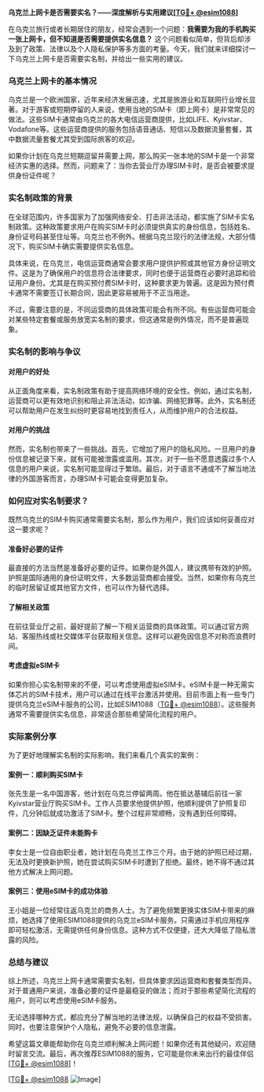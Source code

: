 **乌克兰上网卡是否需要实名？——深度解析与实用建议[[TG💪+ @esim1088](https://t.me/s/esim1088)]**

在乌克兰旅行或者长期居住的朋友，经常会遇到一个问题：**我需要为我的手机购买一张上网卡，但不知道是否需要提供实名信息？** 这个问题看似简单，但背后却涉及到了政策、法律以及个人隐私保护等多方面的考量。今天，我们就来详细探讨一下乌克兰上网卡是否需要实名制，并给出一些实用的建议。

### 乌克兰上网卡的基本情况

乌克兰是一个欧洲国家，近年来经济发展迅速，尤其是旅游业和互联网行业增长显著。对于游客或短期停留的人来说，使用当地的SIM卡（即上网卡）是非常常见的做法。这些SIM卡通常由乌克兰的各大电信运营商提供，比如LIFE、Kyivstar、Vodafone等。这些运营商提供的服务包括语音通话、短信以及数据流量套餐，其中数据流量套餐尤其受到国际旅客的欢迎。

如果你计划在乌克兰短期逗留并需要上网，那么购买一张本地的SIM卡是一个非常经济实惠的选择。然而，问题来了：当你去营业厅办理SIM卡时，是否会被要求提供身份证件呢？

### 实名制政策的背景

在全球范围内，许多国家为了加强网络安全、打击非法活动，都实施了SIM卡实名制政策。这种政策要求用户在购买SIM卡时必须提供真实的身份信息，包括姓名、身份证号码甚至住址等。乌克兰也不例外。根据乌克兰现行的法律法规，大部分情况下，购买SIM卡确实需要提供实名信息。

具体来说，在乌克兰，电信运营商通常会要求用户提供护照或其他官方身份证明文件。这是为了确保用户的信息符合法律要求，同时也便于运营商在必要时追踪和验证用户身份。尤其是在购买预付费SIM卡时，这种要求更为普遍。这是因为预付费卡通常不需要签订长期合同，因此更容易被用于不正当用途。

不过，需要注意的是，不同运营商的具体政策可能会有所不同。有些运营商可能会对某些特定套餐或服务放宽实名制的要求，但这通常是例外情况，而不是普遍现象。

### 实名制的影响与争议

#### 对用户的好处

从正面角度来看，实名制政策有助于提高网络环境的安全性。例如，通过实名制，运营商可以更有效地识别和阻止非法活动，如诈骗、网络犯罪等。此外，实名制还可以帮助用户在发生纠纷时更容易地找到责任人，从而维护用户的合法权益。

#### 对用户的挑战

然而，实名制也带来了一些挑战。首先，它增加了用户的隐私风险。一旦用户的身份信息被记录下来，就有可能被泄露或滥用。其次，对于一些不愿意透露过多个人信息的用户来说，实名制可能显得过于繁琐。最后，对于语言不通或不了解当地法律的外国游客而言，办理SIM卡可能会变得更加复杂。

### 如何应对实名制要求？

既然乌克兰的SIM卡购买通常需要实名制，那么作为用户，我们应该如何妥善应对这一要求呢？

#### 准备好必要的证件

最直接的方法当然是准备好必要的证件。如果你是外国人，建议携带有效的护照。护照是国际通用的身份证明文件，大多数运营商都会接受。当然，如果你有乌克兰的临时居留证或其他官方文件，也可以作为替代选择。

#### 了解相关政策

在前往营业厅之前，最好提前了解一下相关运营商的具体政策。可以通过官方网站、客服热线或社交媒体平台获取相关信息。这样可以避免因信息不对称而浪费时间。

#### 考虑虚拟eSIM卡

如果你担心实名制带来的不便，可以考虑使用虚拟eSIM卡。eSIM卡是一种无需实体芯片的SIM卡技术，用户可以通过在线平台激活并使用。目前市面上有一些专门提供乌克兰eSIM卡服务的公司，比如ESIM1088（[TG💪+ @esim1088](https://t.me/s/esim1088)）。这些服务通常不需要提供实名信息，非常适合那些希望简化流程的用户。

### 实际案例分享

为了更好地理解实名制的实际影响，我们来看几个真实的案例：

#### 案例一：顺利购买SIM卡

张先生是一名中国游客，他计划在乌克兰停留两周。他在抵达基辅后前往一家Kyivstar营业厅购买SIM卡。工作人员要求他提供护照，他顺利提供了护照复印件，几分钟后就成功激活了SIM卡。整个过程非常顺畅，没有遇到任何障碍。

#### 案例二：因缺乏证件未能购卡

李女士是一位自由职业者，她计划在乌克兰工作三个月。由于她的护照已经过期，无法及时更换新护照，她在尝试购买SIM卡时遭到了拒绝。最终，她不得不通过其他方式解决上网问题。

#### 案例三：使用eSIM卡的成功体验

王小姐是一位经常往返乌克兰的商务人士。为了避免频繁更换实体SIM卡带来的麻烦，她选择了使用ESIM1088提供的乌克兰eSIM卡服务。只需通过手机应用程序即可轻松激活，无需提供任何身份信息。这种方式不仅便捷，还大大降低了隐私泄露的风险。

### 总结与建议

综上所述，乌克兰上网卡通常需要实名制，但具体要求因运营商和套餐类型而异。对于普通用户来说，准备必要的证件是最稳妥的做法；而对于那些希望简化流程的用户，则可以考虑使用eSIM卡服务。

无论选择哪种方式，都应充分了解当地的法律法规，以确保自己的权益不受损害。同时，也要注意保护个人隐私，避免不必要的信息泄露。

希望这篇文章能帮助你在乌克兰顺利解决上网问题！如果你还有其他疑问，欢迎随时留言交流。最后，再次推荐ESIM1088的服务，它可能是你未来出行的最佳伴侣[[TG💪+ @esim1088](https://t.me/s/esim1088)]！

[[TG💪+ @esim1088](https://t.me/s/esim1088) ![Image](https://i.postimg.cc/4NQfJmqS/Snipaste-2025-05-13-00-14-12.png)]
